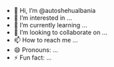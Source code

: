- 👋 Hi, I’m @autoshehualbania
- 👀 I’m interested in ...
- 🌱 I’m currently learning ...
- 💞️ I’m looking to collaborate on ...
- 📫 How to reach me ...
- 😄 Pronouns: ...
- ⚡ Fun fact: ...

<!---
autoshehualbania/autoshehualbania is a ✨ special ✨ repository because its `README.md` (this file) appears on your GitHub profile.
You can click the Preview link to take a look at your changes.
--->
